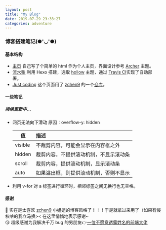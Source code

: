 ```yaml
---
layout: post
title: "My Blog"
date: 2019-07-29 23:33:27
categories: adventure
---
```

### 博客搭建笔记(●'◡'●)

#### 基本结构  
- [主页](https://lsq210.github.io/)  自己写了个简单的 html 作为个人主页，界面设计参考 [Archer](https://github.com/fi3ework/hexo-theme-archer) 主题。
- [流水账](https://lsq210.github.io/life/) 利用 Hexo 搭建，选取 [hollow](https://github.com/zchen9/hexo-theme-hollow) 主题，通过 [Travis CI](https://travis-ci.com/)实现了自动部署。
- [Just coding](https://lsq210.github.io/code/) 这个页面用了 [zchen9](https://github.com/zchen9) 的一个[仓库](https://github.com/zchen9/code)。

#### 一些笔记
##### 持续更新中...
- 网页无法向下滑动 原因：overflow-y: hidden    

   值     |描述
   -------|:---
   visible|不裁剪内容，可能会显示在内容框之外
   hidden |裁剪内容，不提供滚动机制，不显示滚动条
   scroll |裁剪内容，提供滚动机制，显示滚动条
   auto   |如果溢出框，则提供滚动机制，否则不显示
- 利用 v-for 对 a 标签进行循环时，相邻标签之间无换行也无空格。  

#### 感谢
💖 实在是太喜欢 [zchen9](https://github.com/zchen9) 小姐姐的博客风格了！！！于是就拿过来用了（如果有侵权啥的我立马换>< 在这里悄悄地表示感谢~  
😘 超级感谢为我解决千万 bug 的男朋友👉[一位不愿意透露姓名的前端大佬](https://github.com/CS-Tao)
